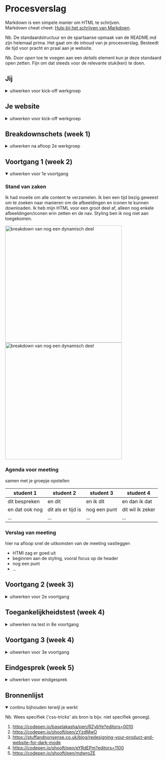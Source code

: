 # Procesverslag
Markdown is een simpele manier om HTML te schrijven.  
Markdown cheat cheet: [Hulp bij het schrijven van Markdown](https://github.com/adam-p/markdown-here/wiki/Markdown-Cheatsheet).

Nb. De standaardstructuur en de spartaanse opmaak van de README.md zijn helemaal prima. Het gaat om de inhoud van je procesverslag. Besteedt de tijd voor pracht en praal aan je website.

Nb. Door *open* toe te voegen aan een *details* element kun je deze standaard open zetten. Fijn om dat steeds voor de relevante stuk(ken) te doen.





## Jij

<details>
<summary>uitwerken voor kick-off werkgroep</summary>

### Auteur:
Dennis de Graaf

#### Je startniveau:
blauw

#### Je focus:
surface plane
 
</details>





## Je website

<details>
<summary>uitwerken voor kick-off werkgroep</summary>

### Je opdracht:
https://www.debijenkorf.nl/

#### Screenshot(s) van de eerste pagina (small screen): 
heren t-shirts
<img src="images/shirtspagina.png" width="375px" alt="heren t-shirts">

#### Screenshot(s) van de tweede pagina (small screen):
daily paper shirt 
<img src="images/shirtpagina.png" width="375px" alt="heren daily paper shirt">
 
</details>



## Breakdownschets (week 1)

<details>
<summary>uitwerken na afloop 2e werkgroep</summary>

### de hele pagina: 
<img src="images/Breakdownschets-01.jpeg" width="375px" alt="breakdown van de hele pagina">
<img src="images/Breakdownschets-02.jpeg" width="375px" alt="breakdown van de hele pagina">

### dynamisch deel (bijv menu): 
<img src="" width="375px" alt="breakdown van een dynamisch deel">

### wellicht nog een dynamisch deel (bijv filter): 
<img src="" width="375px" alt="breakdown van nog een dynamisch deel">

</details>





## Voortgang 1 (week 2)

<details open>
<summary>uitwerken voor 1e voortgang</summary>

### Stand van zaken
Ik had moeite om alle content te verzamelen. Ik ben een tijd bezig geweest om te zoeken naar manieren om de afbeeldingen en iconen te kunnen downloaden. Ik heb mijn HTML voor een groot deel af, alleen nog enkele afbeeldingen/iconen erin zetten en de nav. Styling ben ik nog niet aan toegekomen.

<img src="images/voortgang-1.png" width="375px" alt="breakdown van nog een dynamisch deel">
<img src="images/voortgang-2.png" width="375px" alt="breakdown van nog een dynamisch deel">


### Agenda voor meeting
samen met je groepje opstellen

| student 1      | student 2          | student 3    | student 4        |
| ---            | ---                | ---          | ---              |
| dit bespreken  | en dit             | en ik dit    | en dan ik dat    |
| en dat ook nog | dit als er tijd is | nog een punt | dit wil ik zeker |
| ...            | ...                | ...          | ...              |


### Verslag van meeting
hier na afloop snel de uitkomsten van de meeting vastleggen

- HTMl zag er goed uit
- beginnen aan de styling, vooral focus op de header
- nog een punt
- ...

</details>





## Voortgang 2 (week 3)

<details>
<summary>uitwerken voor 2e voortgang</summary>

### Stand van zaken
Deze week was ik begonnen met de styling. Tijdens het stylen moest ik regelmatig nog mijn html veranderen wat best wat tijd kostte. Ik had soms nog moeite met dingen op een bepaalde plek krijgen en standaard styling verwijderen. Verder bleef ik lang hangen bij hoe ik het menu zou moeten maken. Dit heb ik voor nu overgeslagen en ik ben van boven naar beneden bezig met stylen. Deze week loop ik iets achter omdat ik het nog lastig vind.

<img src="images/voortgang_week2.png" width="375px" alt="breakdown van nog een dynamisch deel">


### Agenda voor meeting
samen met je groepje opstellen

| student 1      | student 2          | student 3    | student 4        |
| ---            | ---                | ---          | ---              |
| nav            | en dit             | en ik dit    | en dan ik dat    |
| pop-upps       | dit als er tijd is | nog een punt | dit wil ik zeker |
| html           | ...                | ...          | ...              |


### Verslag van meeting
hier na afloop snel de uitkomsten van de meeting vastleggen

- nav maken
- buttons naar a 
- % / em
- time tag
- list in footer
</details>





## Toegankelijkheidstest (week 4)

<details>
<summary>uitwerken na test in 8e voortgang</summary>

### Bevindingen
Lijst met je bevindingen die in de test naar voren kwamen:

#### Alt tekst
Ik heb veel engelse teksten gebruikt terwijl het een nederlandse pagina wordt dus ja... In het engels werken gaat voor mij makkelijker dus hier had ik niet over nagedacht. Dus ik ga nog langs alle alt teksten.


#### Geen knoppen of links. 
De screenreader las bijvoorbeeld het winkelmandje als een list item dus dit moet ik gaan veranderen. Ook bij social media iconen en manieren om contact te zoeken las hij deze als list item. Ook kwam ik erachter dat hij elk artikel wel goed uitleest en ook op de goede volgorde, alleen gaf hij niet aan dat je erop kon klikken. Dus hier moet ook nog een a omheen gewrapt worden


#### Achtergrond footer 
toen we de tests met de brillen deden was het contrast van de achtergrond van de pagina en de footer amper tot niet te zien. Ook ik heb hier tijdens het coderen wel eens last van gehad terwijl ik geen beperkingen heb. Ik weet niet of ik dit moet veranderen, want het is wel hun eigen stijl.

</details>





## Voortgang 3 (week 4)

<details>
<summary>uitwerken voor 3e voortgang</summary>

### Stand van zaken
Ik loop op dit moment een beetje achter. De eerste pagina is bijna klaar. Ik moet nog een paar kleine dingen stylen, elementen veranderen en de nav maken. Voor de 2e pagina heb ik alleen de html en nog niet de styling.

<img src="images/voortgang-3.png" width="375px" alt="breakdown van nog een dynamisch deel">



### Agenda voor meeting
samen met je groepje opstellen

| student 1      | student 2          | student 3    | student 4        |
| ---            | ---                | ---          | ---              |
| dit bespreken  | en dit             | en ik dit    | en dan ik dat    |
| en dat ook nog | dit als er tijd is | nog een punt | dit wil ik zeker |
| ...            | ...                | ...          | ...              |


### Verslag van meeting
hier na afloop snel de uitkomsten van de meeting vastleggen

- afmaken pagina 1
- beginnen pagina 2
- slider?

</details>





## Eindgesprek (week 5)

<details>
<summary>uitwerken voor eindgesprek</summary>

### Stand van zaken
Ik denk dat ik nu een heel eind ben met de site. Enkele content staat nog niet in zijn geheeld in de pagina's, maar bijna alles wel. Het ging best goed, ik vond het wel leuk maar soms ook wel lastig. Dingen waar ik nog niet ben uitgekomen zijn sommige positiong van elementen en ruimte ertussen.

### Screenshot(s)

<img src="images/voortgang4-1.png" width="375px" alt="breakdown van nog een dynamisch deel">

<img src="images/voortgang4-2.png" width="375px" alt="breakdown van nog een dynamisch deel">


</details>





## Bronnenlijst

<details open>
<summary>continu bijhouden terwijl je werkt</summary>

Nb. Wees specifiek ('css-tricks' als bron is bijv. niet specifiek genoeg).

1. https://codepen.io/baselakasha/pen/RZybYe?editors=0010
2. https://codepen.io/shooft/pen/zYzdMwO
3. https://stuffandnonsense.co.uk/blog/redesigning-your-product-and-website-for-dark-mode
4. https://codepen.io/shooft/pen/eYRdEPm?editors=1100
5. https://codepen.io/shooft/pen/mdwroZE

</details>
